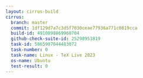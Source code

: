 ```yaml
---
layout: cirrus-build
cirrus:
  branch: master
  commit: 1df129d7a7c3d5f7030ceae77936a771c0819cca
  build-id: 4910898869960704
  github-check-suite-id: 25298951819
  task-id: 5865907044483072
  task-number: 0
  task-name: Linux - TeX Live 2023
  os-name: Ubuntu
  test-result: 0
---
```

